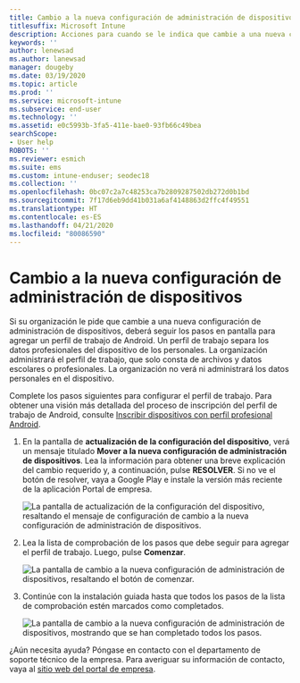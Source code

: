 ```yaml
---
title: Cambio a la nueva configuración de administración de dispositivos | Microsoft Docs
titlesuffix: Microsoft Intune
description: Acciones para cuando se le indica que cambie a una nueva configuración de administración de dispositivos.
keywords: ''
author: lenewsad
ms.author: lanewsad
manager: dougeby
ms.date: 03/19/2020
ms.topic: article
ms.prod: ''
ms.service: microsoft-intune
ms.subservice: end-user
ms.technology: ''
ms.assetid: e0c5993b-3fa5-411e-bae0-93fb66c49bea
searchScope:
- User help
ROBOTS: ''
ms.reviewer: esmich
ms.suite: ems
ms.custom: intune-enduser; seodec18
ms.collection: ''
ms.openlocfilehash: 0bc07c2a7c48253ca7b2809287502db272d0b1bd
ms.sourcegitcommit: 7f17d6eb9dd41b031a6af4148863d2ffc4f49551
ms.translationtype: HT
ms.contentlocale: es-ES
ms.lasthandoff: 04/21/2020
ms.locfileid: "80086590"
---
```

# <a name="move-to-new-device-management-setup"></a>Cambio a la nueva configuración de administración de dispositivos  

Si su organización le pide que cambie a una nueva configuración de administración de dispositivos, deberá seguir los pasos en pantalla para agregar un perfil de trabajo de Android. Un perfil de trabajo separa los datos profesionales del dispositivo de los personales. La organización administrará el perfil de trabajo, que solo consta de archivos y datos escolares o profesionales. La organización no verá ni administrará los datos personales en el dispositivo. 

Complete los pasos siguientes para configurar el perfil de trabajo. Para obtener una visión más detallada del proceso de inscripción del perfil de trabajo de Android, consulte [Inscribir dispositivos con perfil profesional Android](./enroll-device-android-work-profile.md).  

 1. En la pantalla de **actualización de la configuración del dispositivo**, verá un mensaje titulado **Mover a la nueva configuración de administración de dispositivos**. Lea la información para obtener una breve explicación del cambio requerido y, a continuación, pulse **RESOLVER**. Si no ve el botón de resolver, vaya a Google Play e instale la versión más reciente de la aplicación Portal de empresa.  

    ![La pantalla de actualización de la configuración del dispositivo, resaltando el mensaje de configuración de cambio a la nueva configuración de administración de dispositivos.](./media/intune-company-portal-update-settings.png)  

2. Lea la lista de comprobación de los pasos que debe seguir para agregar el perfil de trabajo. Luego, pulse **Comenzar**. 

    ![La pantalla de cambio a la nueva configuración de administración de dispositivos, resaltando el botón de comenzar.](./media/company-portal-unfinished-checklist-2003.png)  

3. Continúe con la instalación guiada hasta que todos los pasos de la lista de comprobación estén marcados como completados.  

    ![La pantalla de cambio a la nueva configuración de administración de dispositivos, mostrando que se han completado todos los pasos.](./media/company-portal-checklist-2003.png)  

¿Aún necesita ayuda? Póngase en contacto con el departamento de soporte técnico de la empresa. Para averiguar su información de contacto, vaya al [sitio web del portal de empresa](https://go.microsoft.com/fwlink/?linkid=2010980).  
